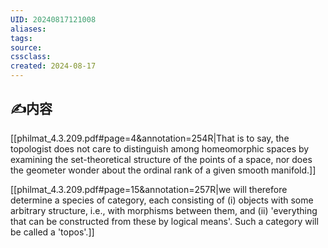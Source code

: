 ```yaml
---
UID: 20240817121008 
aliases: 
tags: 
source: 
cssclass: 
created: 2024-08-17
---
```


## ✍内容
[[philmat_4.3.209.pdf#page=4&annotation=254R|That is to say, the topologist does not care to distinguish among homeomorphic spaces by examining the set-theoretical structure of the points of a space, nor does the geometer wonder about the ordinal rank of a given smooth manifold.]]

[[philmat_4.3.209.pdf#page=15&annotation=257R|we will therefore determine a species of category, each consisting of (i) objects with some arbitrary structure, i.e., with morphisms between them, and (ii) 'everything that can be constructed from these by logical means'. Such a category will be called a 'topos'.]]

	